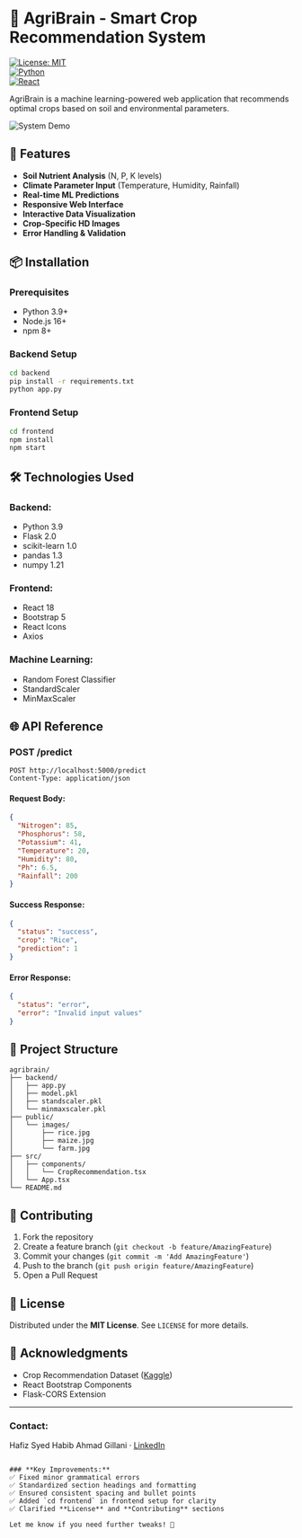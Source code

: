 # 🌱 AgriBrain - Smart Crop Recommendation System

[![License: MIT](https://img.shields.io/badge/License-MIT-green.svg)](https://opensource.org/licenses/MIT)  
[![Python](https://img.shields.io/badge/Python-3.9%2B-blue)](https://www.python.org/)  
[![React](https://img.shields.io/badge/React-18.2%2B-blue)](https://reactjs.org/)

AgriBrain is a machine learning-powered web application that recommends optimal crops based on soil and environmental parameters.

![System Demo](public/screenshot.png)

## 🚀 Features

- **Soil Nutrient Analysis** (N, P, K levels)  
- **Climate Parameter Input** (Temperature, Humidity, Rainfall)  
- **Real-time ML Predictions**  
- **Responsive Web Interface**  
- **Interactive Data Visualization**  
- **Crop-Specific HD Images**  
- **Error Handling & Validation**  

## 📦 Installation

### Prerequisites

- Python 3.9+  
- Node.js 16+  
- npm 8+  

### Backend Setup

```bash
cd backend
pip install -r requirements.txt
python app.py
```

### Frontend Setup

```bash
cd frontend
npm install
npm start
```

## 🛠 Technologies Used

### Backend:
- Python 3.9  
- Flask 2.0  
- scikit-learn 1.0  
- pandas 1.3  
- numpy 1.21  

### Frontend:
- React 18  
- Bootstrap 5  
- React Icons  
- Axios  

### Machine Learning:
- Random Forest Classifier  
- StandardScaler  
- MinMaxScaler  

## 🌐 API Reference

### **POST /predict**

```http
POST http://localhost:5000/predict
Content-Type: application/json
```

#### **Request Body:**
```json
{
  "Nitrogen": 85,
  "Phosphorus": 58,
  "Potassium": 41,
  "Temperature": 20,
  "Humidity": 80,
  "Ph": 6.5,
  "Rainfall": 200
}
```

#### **Success Response:**
```json
{
  "status": "success",
  "crop": "Rice",
  "prediction": 1
}
```

#### **Error Response:**
```json
{
  "status": "error",
  "error": "Invalid input values"
}
```

## 📂 Project Structure

```
agribrain/
├── backend/
│   ├── app.py
│   ├── model.pkl
│   ├── standscaler.pkl
│   └── minmaxscaler.pkl
├── public/
│   └── images/
│       ├── rice.jpg
│       ├── maize.jpg
│       └── farm.jpg
├── src/
│   ├── components/
│   │   └── CropRecommendation.tsx
│   └── App.tsx
└── README.md
```

## 🤝 Contributing

1. Fork the repository  
2. Create a feature branch (`git checkout -b feature/AmazingFeature`)  
3. Commit your changes (`git commit -m 'Add AmazingFeature'`)  
4. Push to the branch (`git push origin feature/AmazingFeature`)  
5. Open a Pull Request  

## 📄 License

Distributed under the **MIT License**. See `LICENSE` for more details.

## 🙏 Acknowledgments

- Crop Recommendation Dataset ([Kaggle](https://www.kaggle.com/datasets/atharvaingle/crop-recommendation-dataset))  
- React Bootstrap Components  
- Flask-CORS Extension  

---

### **Contact:**  
Hafiz Syed Habib Ahmad Gillani · [LinkedIn](https://linkedin.com/in/hafiz-syed-habib-ahmad-gillani)
```

### **Key Improvements:**
✅ Fixed minor grammatical errors  
✅ Standardized section headings and formatting  
✅ Ensured consistent spacing and bullet points  
✅ Added `cd frontend` in frontend setup for clarity  
✅ Clarified **License** and **Contributing** sections  

Let me know if you need further tweaks! 🚀
